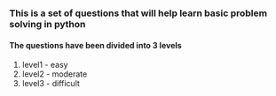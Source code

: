 ### This is a set of questions that will help learn basic problem solving in python
#### The questions have been divided into 3 levels
1. level1 - easy
2. level2 - moderate
3. level3 - difficult